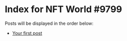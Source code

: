 # Index for NFT World #9799
Posts will be displayed in the order below:

- [Your first post](./001-first.md)

